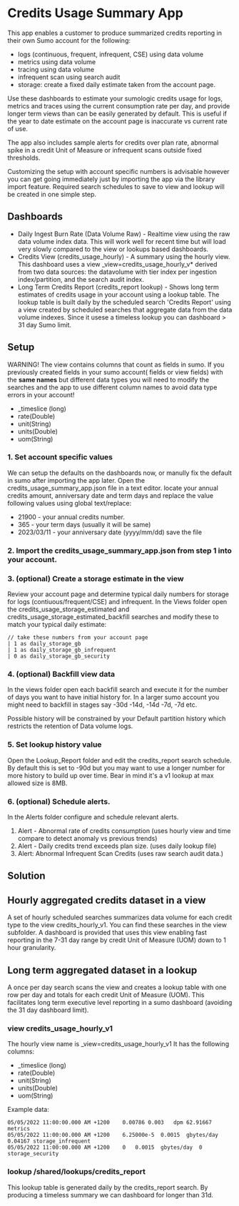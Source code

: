 # Credits Usage Summary App
This app enables a customer to produce summarized credits reporting in their own Sumo account for the following:
- logs (continuous, frequent, infrequent, CSE) using data volume
- metrics using data volume
- tracing using data volume
- infrequent scan using search audit
- storage: create a fixed daily estimate taken from the account page.

Use these dashboards to estimate your sumologic credits usage for logs, metrics and traces using the current consumption rate per day, and provide longer term views than can be easily generated by default. This is useful if the year to date estimate on the account page is inaccurate vs current rate of use. 

The app also includes sample alerts for credits over plan rate, abnormal spike in a credit Unit of Measure or infrequent scans outside fixed thresholds.

Customizing the setup with account specific numbers is advisable however you can get going immediately just by importing the app via the library import feature. Required search schedules to save to view and lookup will be created in one simple step.

## Dashboards
- Daily Ingest Burn Rate (Data Volume Raw) - Realtime view using the raw data volume index data. This will work well for recent time but will load very slowly compared to the view or lookups based dashboards.
- Credits View (credits_usage_hourly) - A summary using the hourly view. This dashboard uses a view _view=credits_usage_hourly_v* derived from two data sources: the datavolume with tier index per ingestion index/partition, and the search audit index. 
- Long Term Credits Report (credits_report lookup) - Shows long term estimates of credits usage in your account using a lookup table. The lookup table is built daily by the scheduled search 'Credits Report' using a view created by scheduled searches that aggregate data from the data volume indexes. Since it usese a timeless lookup you can dashboard > 31 day Sumo limit.

## Setup
WARNING! The view contains columns that count as fields in sumo.  If you previously created fields in your sumo account( fields or view fields) with the **same names** but different data types you will need to modify the searches and the app to use different column names to avoid data type errors in your account!
- _timeslice (long)
- rate(Double)
- unit(String)
- units(Double)
- uom(String)

### 1. Set account specific values
We can setup the defaults on the dashboards now, or manully fix the default in sumo after importing the app later.
Open the credits_usage_summary_app.json file in a text editor.
locate your annual credits amount, anniversary date and term days and replace the value following values using global text/replace:
- 21900 -  your annual credits number.
- 365 -  your term days (usually it will be same)
- 2023/03/11 - your anniversary date (yyyy/mm/dd)
save the file

### 2. Import the credits_usage_summary_app.json from step 1 into your account.

### 3. (optional) Create a storage estimate in the view
Review your account page and determine typical daily numbers for storage for logs (contiuous/frequent/CSE) and infrequent. In the Views folder open the credits_usage_storage_estimated and credits_usage_storage_estimated_backfill searches and modify these to match your typical daily estimate:
```
// take these numbers from your account page
| 1 as daily_storage_gb
| 1 as daily_storage_gb_infrequent
| 0 as daily_storage_gb_security
```

### 4. (optional) Backfill view data
In the views folder open each backfill search and execute it for the number of days you want to have initial history for. In a larger sumo account you might need to backfill in stages say -30d -14d, -14d -7d, -7d etc.

Possible history will be constrained by your Default partition history which restricts the retention of Data volume logs.

### 5. Set lookup history value
Open the Lookup_Report folder and edit the credits_report search schedule. By default this is set to -90d but you may want to use a longer number for more history to build up over time. Bear in mind it's a v1 lookup at max allowed size is 8MB.

### 6. (optional) Schedule alerts.
In the Alerts folder configure and schedule relevant alerts.
1. Alert - Abnormal rate of credits consumption (uses hourly view and time compare to detect anomaly vs previous trends)
2. Alert - Daily credits trend exceeds plan size. (uses daily lookup file)
3. Alert: Abnormal Infrequent Scan Credits (uses raw search audit data.)


## Solution
## Hourly aggregated credits dataset in a view
A set of hourly scheduled searches summarizes data volume for each credit type to the view credits_hourly_v1. You can find these searches in the view subfolder. A dashboard is provided that uses this view enabling fast reporting in the 7-31 day range by credit Unit of Measure (UOM) down to 1 hour granularity.

## Long term aggregated dataset in a lookup
A once per day search scans the view and creates a lookup table with one row per day and totals for each credit Unit of Measure (UOM). This facilitates long term executive level reporting in a sumo dashboard (avoiding the 31 day dashboard limit).

###  view credits_usage_hourly_v1
The hourly view name is _view=credits_usage_hourly_v1
It has the following columns:
- _timeslice (long)
- rate(Double)
- unit(String)
- units(Double)
- uom(String)

Example data:
```
05/05/2022 11:00:00.000 AM +1200	0.00786	0.003	dpm	62.91667	metrics
05/05/2022 11:00:00.000 AM +1200	6.25000e-5	0.0015	gbytes/day	0.04167	storage_infrequent
05/05/2022 11:00:00.000 AM +1200	0	0.0015	gbytes/day	0	storage_security
```

### lookup /shared/lookups/credits_report
This lookup table is generated daily by the credits_report search. By producing a timeless summary we can dashboard for longer than 31d. 
